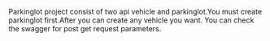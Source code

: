 Parkinglot project consist of two api vehicle and parkinglot.You must create parkinglot first.After you can create any vehicle you want.
You can check the swagger for post get request parameters.
